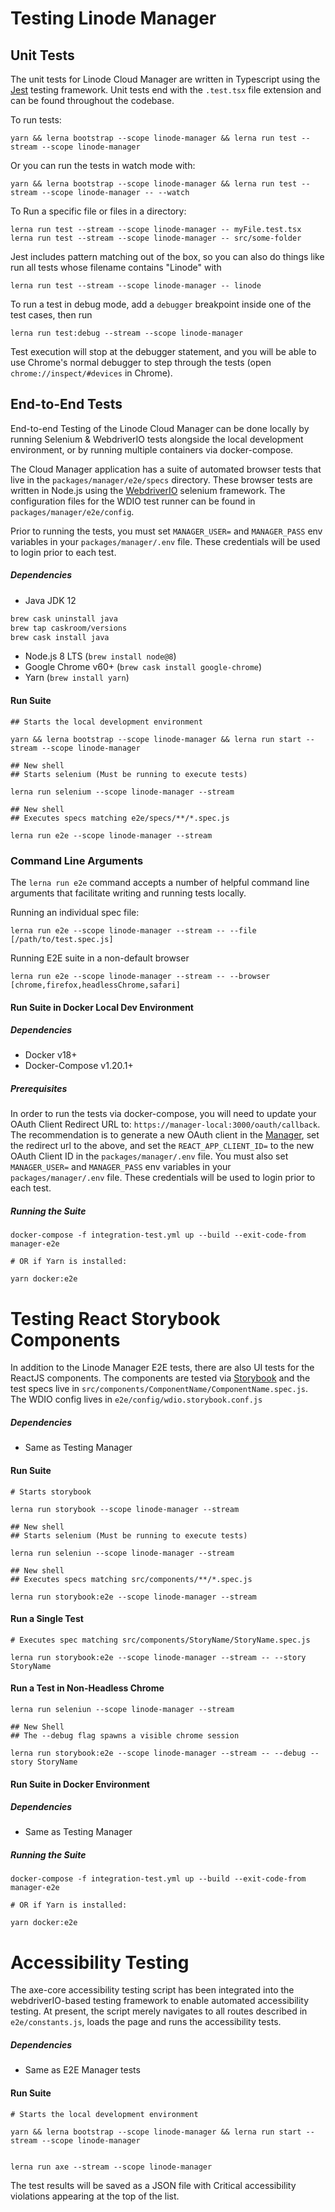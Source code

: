 # Testing Linode Manager

## Unit Tests

The unit tests for Linode Cloud Manager are written in Typescript using the [Jest](https://facebook.github.io/jest/) testing framework. Unit tests end with the `.test.tsx` file extension and can be found throughout the codebase.

To run tests:

```
yarn && lerna bootstrap --scope linode-manager && lerna run test --stream --scope linode-manager
```

Or you can run the tests in watch mode with:

```
yarn && lerna bootstrap --scope linode-manager && lerna run test --stream --scope linode-manager -- --watch
```

To Run a specific file or files in a directory:

```
lerna run test --stream --scope linode-manager -- myFile.test.tsx
lerna run test --stream --scope linode-manager -- src/some-folder
```

Jest includes pattern matching out of the box, so you can also do things like run all tests whose filename
contains "Linode" with

```
lerna run test --stream --scope linode-manager -- linode
```

To run a test in debug mode, add a `debugger` breakpoint inside one of the test cases, then run

```
lerna run test:debug --stream --scope linode-manager
```

Test execution will stop at the debugger statement, and you will be able to use Chrome's normal debugger to step through
the tests (open `chrome://inspect/#devices` in Chrome).

## End-to-End Tests

End-to-end Testing of the Linode Cloud Manager can be done locally by running Selenium & WebdriverIO tests
alongside the local development environment, or by running multiple containers via docker-compose.

The Cloud Manager application has a suite of automated browser tests that live in the `packages/manager/e2e/specs`
directory. These browser tests are written in Node.js using the [WebdriverIO](https://webdriver.io)
selenium framework. The configuration files for the WDIO test runner can be found in `packages/manager/e2e/config`.

Prior to running the tests, you must set `MANAGER_USER=` and `MANAGER_PASS` env variables in your
`packages/manager/.env` file. These credentials will be used to login prior to each test.


##### Dependencies

* Java JDK 12
```bash
brew cask uninstall java
brew tap caskroom/versions
brew cask install java
```
* Node.js 8 LTS (`brew install node@8`)
* Google Chrome v60+ (`brew cask install google-chrome`)
* Yarn  (`brew install yarn`)

#### Run Suite
```
## Starts the local development environment

yarn && lerna bootstrap --scope linode-manager && lerna run start --stream --scope linode-manager

## New shell
## Starts selenium (Must be running to execute tests)

lerna run selenium --scope linode-manager --stream

## New shell
## Executes specs matching e2e/specs/**/*.spec.js

lerna run e2e --scope linode-manager --stream
```

### Command Line Arguments

The `lerna run e2e` command accepts a number of helpful command line arguments that facilitate
writing and running tests locally.

Running an individual spec file:

```
lerna run e2e --scope linode-manager --stream -- --file [/path/to/test.spec.js]
```

Running E2E suite in a non-default browser

```
lerna run e2e --scope linode-manager --stream -- --browser [chrome,firefox,headlessChrome,safari]
```

#### Run Suite in Docker Local Dev Environment

##### Dependencies

* Docker v18+
* Docker-Compose v1.20.1+

##### Prerequisites

In order to run the tests via docker-compose, you will need to update your OAuth Client Redirect URL
to: `https://manager-local:3000/oauth/callback`. The recommendation is to generate a new OAuth
client in the [Manager](https://cloud.linode.com), set the redirect url to the above, and set the
`REACT_APP_CLIENT_ID=` to the new OAuth Client ID in the `packages/manager/.env` file. You must also set
`MANAGER_USER=` and `MANAGER_PASS` env variables in your `packages/manager/.env` file. These credentials will be used
to login prior to each test.

##### Running the Suite

```
docker-compose -f integration-test.yml up --build --exit-code-from manager-e2e

# OR if Yarn is installed:

yarn docker:e2e
```


# Testing React Storybook Components

In addition to the Linode Manager E2E tests, there are also UI tests for the ReactJS components.
The components are tested via [Storybook](https://github.com/storybooks/storybook) and the test specs
live in `src/components/ComponentName/ComponentName.spec.js`. The WDIO config lives in `e2e/config/wdio.storybook.conf.js`

##### Dependencies

* Same as Testing Manager

#### Run Suite

```
# Starts storybook

lerna run storybook --scope linode-manager --stream

## New shell
## Starts selenium (Must be running to execute tests)

lerna run seleniun --scope linode-manager --stream

## New shell
## Executes specs matching src/components/**/*.spec.js

lerna run storybook:e2e --scope linode-manager --stream
```

#### Run a Single Test
```
# Executes spec matching src/components/StoryName/StoryName.spec.js

lerna run storybook:e2e --scope linode-manager --stream -- --story StoryName
```

#### Run a Test in Non-Headless Chrome

```
lerna run seleniun --scope linode-manager --stream

## New Shell
## The --debug flag spawns a visible chrome session

lerna run storybook:e2e --scope linode-manager --stream -- --debug --story StoryName
```

#### Run Suite in Docker Environment

##### Dependencies

* Same as Testing Manager

##### Running the Suite

```
docker-compose -f integration-test.yml up --build --exit-code-from manager-e2e

# OR if Yarn is installed:

yarn docker:e2e
```

# Accessibility Testing

The axe-core accessibility testing script has been integrated into the webdriverIO-based testing framework to enable automated accessibility testing. At present, the script merely navigates to all routes described in `e2e/constants.js`, loads the page and runs the accessibility tests.

##### Dependencies

* Same as E2E Manager tests

#### Run Suite

```
# Starts the local development environment

yarn && lerna bootstrap --scope linode-manager && lerna run start --stream --scope linode-manager


lerna run axe --stream --scope linode-manager
```

The test results will be saved as a JSON file with Critical accessibility violations appearing at the top of the list.
